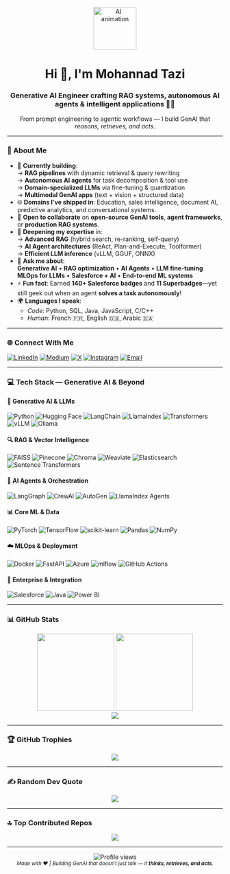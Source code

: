 <!-- 
✨ Mohannad Tazi | Generative AI & Autonomous Systems Engineer
Building RAG-powered applications, AI agents, and scalable GenAI solutions.
-->

<div align="center">
  <img src="https://user-images.githubusercontent.com/74038190/212284100-561aa503-270e-4c90-b791-2c7c2d5a4e12.gif" width="100" alt="AI animation" />
  <h1>Hi 👋, I'm Mohannad Tazi</h1>
  <h3>Generative AI Engineer crafting RAG systems, autonomous AI agents & intelligent applications 🤖✨</h3>
  <p>From prompt engineering to agentic workflows — I build GenAI that <em>reasons, retrieves, and acts</em>.</p>
</div>

---

### 💫 About Me
- 🔭 **Currently building**:  
  → **RAG pipelines** with dynamic retrieval & query rewriting  
  → **Autonomous AI agents** for task decomposition & tool use  
  → **Domain-specialized LLMs** via fine-tuning & quantization  
  → **Multimodal GenAI apps** (text + vision + structured data)
- 🌐 **Domains I’ve shipped in**: Education, sales intelligence, document AI, predictive analytics, and conversational systems.
- 🤝 **Open to collaborate** on **open-source GenAI tools**, **agent frameworks**, or **production RAG systems**.
- 🌱 **Deepening my expertise** in:  
  → **Advanced RAG** (hybrid search, re-ranking, self-query)  
  → **AI Agent architectures** (ReAct, Plan-and-Execute, Toolformer)  
  → **Efficient LLM inference** (vLLM, GGUF, ONNX)
- 💬 **Ask me about**:  
  **Generative AI** • **RAG optimization** • **AI Agents** • **LLM fine-tuning**  
  **MLOps for LLMs** • **Salesforce + AI** • **End-to-end ML systems**
- ⚡ **Fun fact**: Earned **140+ Salesforce badges** and **11 Superbadges**—yet still geek out when an agent **solves a task autonomously**!
- 🌍 **Languages I speak**:  
  - *Code*: Python, SQL, Java, JavaScript, C/C++  
  - *Human*: French 🇫🇷, English 🇬🇧, Arabic 🇸🇦

---

### 🌐 Connect With Me
[![LinkedIn](https://img.shields.io/badge/LinkedIn-%230077B5.svg?logo=linkedin&logoColor=white)](https://linkedin.com/in/mohannad-tazi)
[![Medium](https://img.shields.io/badge/Medium-12100E?logo=medium&logoColor=white)](https://medium.com/@mohannadtazi)
[![X](https://img.shields.io/badge/X-black.svg?logo=X&logoColor=white)](https://x.com/mohannad___tazi)
[![Instagram](https://img.shields.io/badge/Instagram-%23E4405F.svg?logo=Instagram&logoColor=white)](https://instagram.com/mohannad_tazi)
[![Email](https://img.shields.io/badge/Email-D14836?logo=gmail&logoColor=white)](mailto:mohannadtazi.ai@gmail.com)

---

### 💻 Tech Stack — Generative AI & Beyond

#### 🧠 Generative AI & LLMs
![Python](https://img.shields.io/badge/python-3670A0?style=for-the-badge&logo=python&logoColor=ffdd54)
![Hugging Face](https://img.shields.io/badge/🤗%20Hugging%20Face-%23FFD21E.svg?style=for-the-badge&logo=huggingface&logoColor=black)
![LangChain](https://img.shields.io/badge/LangChain-%23191919.svg?style=for-the-badge&logo=langchain&logoColor=white)
![LlamaIndex](https://img.shields.io/badge/LlamaIndex-%23F25022.svg?style=for-the-badge&logo=llamaindex&logoColor=white)
![Transformers](https://img.shields.io/badge/Transformers-%23FFD21E.svg?style=for-the-badge&logo=huggingface&logoColor=black)
![vLLM](https://img.shields.io/badge/vLLM-%2300A67E.svg?style=for-the-badge&logo=github&logoColor=white)
![Ollama](https://img.shields.io/badge/Ollama-%234B3E4D.svg?style=for-the-badge&logo=ollama&logoColor=white)

#### 🔍 RAG & Vector Intelligence
![FAISS](https://img.shields.io/badge/FAISS-%23282828.svg?style=for-the-badge&logo=facebook&logoColor=white)
![Pinecone](https://img.shields.io/badge/Pinecone-%230D927A.svg?style=for-the-badge&logo=pinecone&logoColor=white)
![Chroma](https://img.shields.io/badge/Chroma-%23FF5733.svg?style=for-the-badge&logo=chroma&logoColor=white)
![Weaviate](https://img.shields.io/badge/Weaviate-%2300C7B7.svg?style=for-the-badge&logo=weaviate&logoColor=white)
![Elasticsearch](https://img.shields.io/badge/elasticsearch-%230377CC.svg?style=for-the-badge&logo=elasticsearch&logoColor=white)
![Sentence Transformers](https://img.shields.io/badge/Sentence%20Transformers-%23FFD21E.svg?style=for-the-badge&logo=huggingface&logoColor=black)

#### 🤖 AI Agents & Orchestration
![LangGraph](https://img.shields.io/badge/LangGraph-%23191919.svg?style=for-the-badge&logo=langchain&logoColor=white)
![CrewAI](https://img.shields.io/badge/CrewAI-%23000000.svg?style=for-the-badge&logo=crewai&logoColor=white)
![AutoGen](https://img.shields.io/badge/AutoGen-%230078D4.svg?style=for-the-badge&logo=microsoft&logoColor=white)
![LlamaIndex Agents](https://img.shields.io/badge/LlamaIndex%20Agents-%23F25022.svg?style=for-the-badge&logo=llamaindex&logoColor=white)

#### 📊 Core ML & Data
![PyTorch](https://img.shields.io/badge/PyTorch-%23EE4C2C.svg?style=for-the-badge&logo=PyTwitch&logoColor=white)
![TensorFlow](https://img.shields.io/badge/TensorFlow-%23FF6F00.svg?style=for-the-badge&logo=TensorFlow&logoColor=white)
![scikit-learn](https://img.shields.io/badge/scikit--learn-%23F7931E.svg?style=for-the-badge&logo=scikit-learn&logoColor=white)
![Pandas](https://img.shields.io/badge/pandas-%23150458.svg?style=for-the-badge&logo=pandas&logoColor=white)
![NumPy](https://img.shields.io/badge/numpy-%23013243.svg?style=for-the-badge&logo=numpy&logoColor=white)

#### ☁️ MLOps & Deployment
![Docker](https://img.shields.io/badge/docker-%230db7ed.svg?style=for-the-badge&logo=docker&logoColor=white)
![FastAPI](https://img.shields.io/badge/FastAPI-005571?style=for-the-badge&logo=fastapi)
![Azure](https://img.shields.io/badge/azure-%230072C6.svg?style=for-the-badge&logo=microsoftazure&logoColor=white)
![mlflow](https://img.shields.io/badge/mlflow-%23d9ead3.svg?style=for-the-badge&logo=mlflow&logoColor=blue)
![GitHub Actions](https://img.shields.io/badge/GitHub_Actions-%232671E5.svg?style=for-the-badge&logo=githubactions&logoColor=white)

#### 💼 Enterprise & Integration
![Salesforce](https://img.shields.io/badge/Salesforce-%2300A1E0.svg?style=for-the-badge&logo=salesforce&logoColor=white)
![Java](https://img.shields.io/badge/java-%23ED8B00.svg?style=for-the-badge&logo=openjdk&logoColor=white)
![Power BI](https://img.shields.io/badge/power_bi-F2C811?style=for-the-badge&logo=powerbi&logoColor=black)

---

### 📊 GitHub Stats
<div align="center">
  <img height="180em" src="https://github-readme-stats.vercel.app/api?username=mohannadtazi&theme=tokyonight&hide_border=false&include_all_commits=true&count_private=true" />
  <img height="180em" src="https://github-readme-stats.vercel.app/api/top-langs/?username=mohannadtazi&theme=tokyonight&hide_border=false&include_all_commits=true&count_private=true&layout=compact" />
  <br/>
  <img src="https://nirzak-streak-stats.vercel.app/?user=mohannadtazi&theme=tokyonight&hide_border=false" />
</div>

---

### 🏆 GitHub Trophies
<div align="center">
  <img src="https://github-profile-trophy.vercel.app/?username=mohannadtazi&theme=radical&no-frame=false&no-bg=false&margin-w=4" />
</div>

---

### ✍️ Random Dev Quote
<div align="center">
  <img src="https://quotes-github-readme.vercel.app/api?type=horizontal&theme=radical" />
</div>

---

### 🔝 Top Contributed Repos
<div align="center">
  <img src="https://github-contributor-stats.vercel.app/api?username=mohannadtazi&limit=5&theme=dark&combine_all_yearly_contributions=true" />
</div>

---

<div align="center">
  <img src="https://visitcount.itsvg.in/api?id=mohannadtazi&icon=1&color=4" alt="Profile views" />
  <br/>
  <sub><em>Made with ❤️ | Building GenAI that doesn’t just talk — it <strong>thinks, retrieves, and acts</strong>.</em></sub>
</div>
